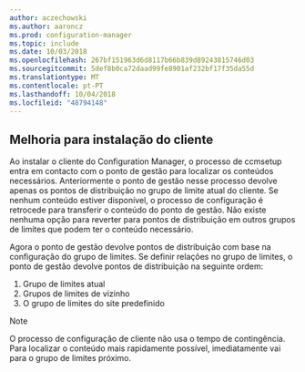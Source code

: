 ```yaml
---
author: aczechowski
ms.author: aaroncz
ms.prod: configuration-manager
ms.topic: include
ms.date: 10/03/2018
ms.openlocfilehash: 267bf151963d6d8117b66b839d89243815746d03
ms.sourcegitcommit: 5def8b0ca72daad99fe8901af232bf17f35da55d
ms.translationtype: MT
ms.contentlocale: pt-PT
ms.lasthandoff: 10/04/2018
ms.locfileid: "48794148"
---
```

## <a name="bkmk_ccmsetup"></a> Melhoria para instalação do cliente
<!--1358840-->

Ao instalar o cliente do Configuration Manager, o processo de ccmsetup entra em contacto com o ponto de gestão para localizar os conteúdos necessários. Anteriormente o ponto de gestão nesse processo devolve apenas os pontos de distribuição no grupo de limite atual do cliente. Se nenhum conteúdo estiver disponível, o processo de configuração é retrocede para transferir o conteúdo do ponto de gestão. Não existe nenhuma opção para reverter para pontos de distribuição em outros grupos de limites que podem ter o conteúdo necessário. 

Agora o ponto de gestão devolve pontos de distribuição com base na configuração do grupo de limites. Se definir relações no grupo de limites, o ponto de gestão devolve pontos de distribuição na seguinte ordem:
1. Grupo de limites atual  
2. Grupos de limites de vizinho  
3. O grupo de limites do site predefinido  

> [!Note]  
> O processo de configuração de cliente não usa o tempo de contingência. Para localizar o conteúdo mais rapidamente possível, imediatamente vai para o grupo de limites próximo.  


